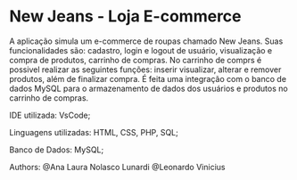 # New Jeans - Loja E-commerce

A aplicação simula um e-commerce de roupas chamado New Jeans. Suas funcionalidades são: cadastro, login e logout de usuário, visualização e compra de produtos, carrinho de compras. No carrinho de comprs é possivel realizar as seguintes funções: inserir visualizar, alterar e remover produtos, além de finalizar compra. 
É feita uma integração com o banco de dados MySQL para o armazenamento de dados dos usuários e produtos no carrinho de compras. 

IDE utilizada: VsCode;

Linguagens utilizadas: HTML, CSS, PHP, SQL;

Banco de Dados: MySQL;


Authors:
@Ana Laura Nolasco Lunardi 
@Leonardo Vinicius
